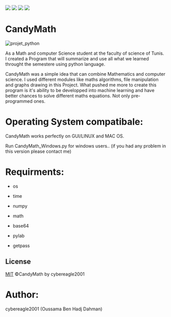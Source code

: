 <a target="_blank" href="OS" title="OS"><img src="https://img.shields.io/static/v1?label=OS&message=linux&color=red"></a>
<a target="_blank" href="OS" title="OS"><img src="https://img.shields.io/static/v1?label=OS&message=Windows&color=red"></a>
<a target="_blank" href="OS" title="OS"><img src="https://img.shields.io/static/v1?label=OS&message=Mac&color=red"></a>
<a target="_blank" href="Language" title="Language"><img src="https://img.shields.io/badge/language-python3.9-GREEN"></a>

# CandyMath
![projet_python](https://user-images.githubusercontent.com/63789665/120900740-662db980-c62e-11eb-81a9-372f7a2e62e5.png)


As a Math and computer Science student at the faculty of science of Tunis. I created a Program that will summarize and use all what we learned throught the semestere using python language.

CandyMath was a simple idea that can combine Mathematics and computer science. I used different modules like maths algorithms, file manipulation and graphs drawing in this Project. What pushed me more to create this program is it's ability to be developped into machine learning and have better chances to solve different maths equations. Not only pre-programmed ones.

# Operating System compatibale:

CandyMath works perfectly on GUI/LINUX and MAC OS.

Run CandyMath_Windows.py for windows users.. (if you had any problem in this version please contact me)

# Requirments:
* os 
 
* time
 
* numpy
 
* math
 
* base64
 
* pylab
 
* getpass
 
 ## License

[MIT](https://choosealicense.com/licenses/mit/) ©CandyMath by cybereagle2001

# Author:
cybereagle2001 (Oussama Ben Hadj Dahman)
